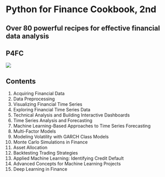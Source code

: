 # Python for Finance Cookbook, 2nd

## Over 80 powerful recipes for effective financial data analysis

## P4FC

<a href="https://www.packtpub.com/product/python-for-finance-cookbook-second-edition/9781803243191"><img src="https://static.packt-cdn.com/products/9781803243191/cover/smaller"></a>

## Contents

1. Acquiring Financial Data
2. Data Preprocessing
3. Visualizing Financial Time Series
4. Exploring Financial Time Series Data
5. Technical Analysis and Building Interactive Dashboards
6. Time Series Analysis and Forecasting
7. Machine Learning-Based Approaches to Time Series Forecasting
8. Multi-Factor Models
9. Modeling Volatility with GARCH Class Models
10. Monte Carlo Simulations in Finance
11. Asset Allocation
12. Backtesting Trading Strategies
13. Applied Machine Learning: Identifying Credit Default
14. Advanced Concepts for Machine Learning Projects
15. Deep Learning in Finance
